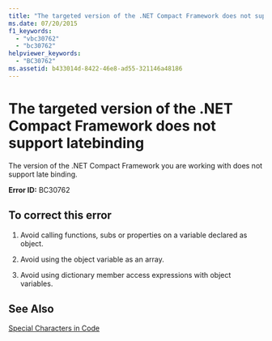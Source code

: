 ```yaml
---
title: "The targeted version of the .NET Compact Framework does not support latebinding"
ms.date: 07/20/2015
f1_keywords: 
  - "vbc30762"
  - "bc30762"
helpviewer_keywords: 
  - "BC30762"
ms.assetid: b433014d-8422-46e8-ad55-321146a48186
---
```

# The targeted version of the .NET Compact Framework does not support latebinding
The version of the .NET Compact Framework you are working with does not support late binding.  
  
 **Error ID:** BC30762  
  
## To correct this error  
  
1. Avoid calling functions, subs or properties on a variable declared as object.  
  
2. Avoid using the object variable as an array.  
  
3. Avoid using dictionary member access expressions with object variables.  
  
## See Also  
   
 [Special Characters in Code](../../visual-basic/programming-guide/program-structure/special-characters-in-code.md)
